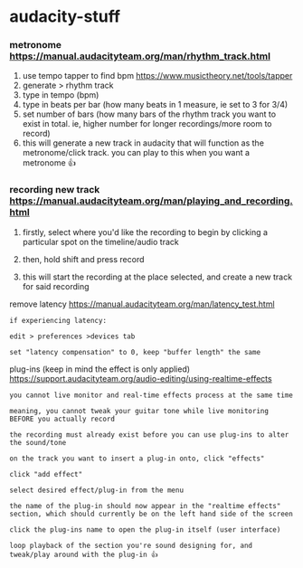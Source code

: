 # audacity-stuff

### metronome https://manual.audacityteam.org/man/rhythm_track.html
1. use tempo tapper to find bpm https://www.musictheory.net/tools/tapper
2. generate > rhythm track
3. type in tempo (bpm)
4. type in beats per bar (how many beats in 1 measure, ie set to 3 for 3/4)
5. set number of bars (how many bars of the rhythm track you want to exist in total. ie, higher number for longer recordings/more room to record)
6. this will generate a new track in audacity that will function as the metronome/click track. you can play to this when you want a metronome 👍



### recording new track https://manual.audacityteam.org/man/playing_and_recording.html

1. firstly, select where you'd like the recording to begin by clicking a particular spot on the timeline/audio track
	
2. then, hold shift and press record
	
3. this will start the recording at the place selected, and create a new track for said recording
	


remove latency https://manual.audacityteam.org/man/latency_test.html

	if experiencing latency:
	
	edit > preferences >devices tab
	
	set "latency compensation" to 0, keep "buffer length" the same
	


plug-ins (keep in mind the effect is only applied) https://support.audacityteam.org/audio-editing/using-realtime-effects

	you cannot live monitor and real-time effects process at the same time
	
	meaning, you cannot tweak your guitar tone while live monitoring BEFORE you actually record
	
	the recording must already exist before you can use plug-ins to alter the sound/tone
	
	on the track you want to insert a plug-in onto, click "effects"
	
	click "add effect"
	
	select desired effect/plug-in from the menu
	
	the name of the plug-in should now appear in the "realtime effects" section, which should currently be on the left hand side of the screen
	
	click the plug-ins name to open the plug-in itself (user interface)
	
	loop playback of the section you're sound designing for, and tweak/play around with the plug-in 👍
	
